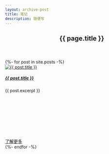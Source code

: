 ```yaml
---
layout: archive-post
title: 笔记
description: 随便写
---
```

<section class="archive-post">
    <header class="header">
        <h1 class="title">{{ page.title }}</h1>
    </header>
    <div class="main">
        {%- for post in site.posts -%}
        <article class="item">
            <div class="wrap">
                <div class="img">
                    <a href="{{ post.url }}">
                        <img src="{{ post.thumbnail }}" alt="{{ post.title }}">
                    </a>
                </div>
                <div class="text">
                    <h5 class="title">
                        <a href="{{ post.url }}">{{ post.title }}</a>
                    </h5>
                    <p class="excerpt">{{ post.excerpt }}</p>
                    <a class="more" href="{{ post.url }}">
                        了解更多<svg class="icon"><use xlink:href="#chevron"></use></svg>
                    </a>
                </div>
            </div>
        </article>
        {%- endfor -%}
    </div>
</section>